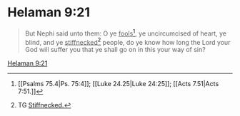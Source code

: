 # Helaman 9:21

> But Nephi said unto them: O ye <u>fools</u>[^a], ye uncircumcised of heart, ye blind, and ye <u>stiffnecked</u>[^b] people, do ye know how long the Lord your God will suffer you that ye shall go on in this your way of sin?

[Helaman 9:21](https://www.churchofjesuschrist.org/study/scriptures/bofm/hel/9?lang=eng&id=p21#p21)


[^a]: [[Psalms 75.4|Ps. 75:4]]; [[Luke 24.25|Luke 24:25]]; [[Acts 7.51|Acts 7:51.]]
[^b]: TG [Stiffnecked.](https://www.churchofjesuschrist.org/study/scriptures/tg/stiffnecked?lang=eng)
